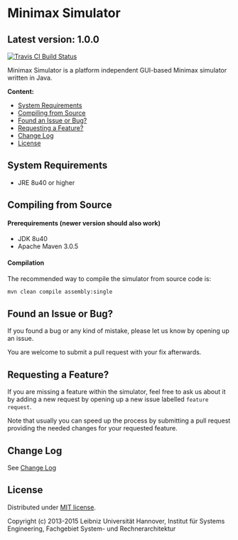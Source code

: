 Minimax Simulator
=================

Latest version: 1.0.0
---------------------
[![Travis CI Build Status](https://travis-ci.org/SRAhub/MinimaxSimulator.png?branch=master)](https://travis-ci.org/SRAhub/MinimaxSimulator)

Minimax Simulator is a platform independent GUI-based Minimax simulator written in Java.

**Content:**
- [System Requirements](#system-requirements)
- [Compiling from Source](#compiling-source)
- [Found an Issue or Bug?](#bug)
- [Requesting a Feature?](#feature)
- [Change Log](#changelog)
- [License](#license)

<a name="system-requirements"></a> System Requirements
------------------------------------------------------
* JRE 8u40 or higher

<a name="compiling-source"></a> Compiling from Source
------------------------------------------------------
#### Prerequirements (newer version should also work)
* JDK 8u40
* Apache Maven 3.0.5

#### Compilation
The recommended way to compile the simulator from source code is:
```bash
mvn clean compile assembly:single
```

<a name="bug"></a> Found an Issue or Bug?
-----------------------------------------
If you found a bug or any kind of mistake, please let us know by opening up an issue.

You are welcome to submit a pull request with your fix afterwards.

<a name="feature"></a> Requesting a Feature?
--------------------------------------------
If you are missing a feature within the simulator, feel free to ask us about it by adding a new request by opening up a new issue labelled `feature request`.

Note that usually you can speed up the process by submitting a pull request providing the needed changes for your requested feature.

<a name="changelog"></a> Change Log
---------------------------------
See [Change Log](CHANGELOG.md)

<a name="license"></a> License
------------------------------
Distributed under [MIT license](http://opensource.org/licenses/MIT).

Copyright (c) 2013-2015 Leibniz Universität Hannover, Institut für Systems Engineering, Fachgebiet System- und Rechnerarchitektur
